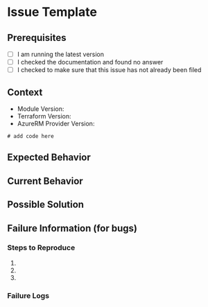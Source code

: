 # Issue Template

## Prerequisites
<!-- Please answer the following questions for yourself before submitting an issue. -->

- [ ] I am running the latest version
- [ ] I checked the documentation and found no answer
- [ ] I checked to make sure that this issue has not already been filed

## Context
<!-- Please provide any relevant information about your setup. This is important in case the issue is not reproducible except for under certain conditions. -->

* Module Version:
* Terraform Version:
* AzureRM Provider Version:

<!-- Please provide any code snippets related to the issue -->
```hcl
# add code here
```

## Expected Behavior
<!--- Tell us what should happen -->

## Current Behavior
<!--- Tell us what happens instead of the expected behavior -->

## Possible Solution
<!--- Not obligatory, but suggest a fix/reason for the bug, -->

## Failure Information (for bugs)
<!--Please help provide information about the failure if this is a bug. If it is not a bug, please remove the rest of this template. -->

### Steps to Reproduce
<!-- Please provide detailed steps for reproducing the issue. -->

1.
2.
3.


### Failure Logs
<!-- Please include any relevant log snippets or files here. -->

